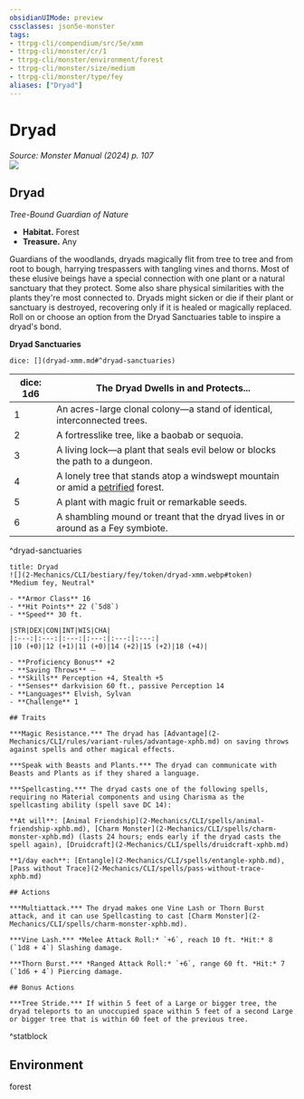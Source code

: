```yaml
---
obsidianUIMode: preview
cssclasses: json5e-monster
tags:
- ttrpg-cli/compendium/src/5e/xmm
- ttrpg-cli/monster/cr/1
- ttrpg-cli/monster/environment/forest
- ttrpg-cli/monster/size/medium
- ttrpg-cli/monster/type/fey
aliases: ["Dryad"]
---
```

# Dryad
*Source: Monster Manual (2024) p. 107*  
![](2-Mechanics/CLI/bestiary/fey/img/dryad.webp#right)

## Dryad

*Tree-Bound Guardian of Nature*

- **Habitat.** Forest  
- **Treasure.** Any  

Guardians of the woodlands, dryads magically flit from tree to tree and from root to bough, harrying trespassers with tangling vines and thorns. Most of these elusive beings have a special connection with one plant or a natural sanctuary that they protect. Some also share physical similarities with the plants they're most connected to. Dryads might sicken or die if their plant or sanctuary is destroyed, recovering only if it is healed or magically replaced. Roll on or choose an option from the Dryad Sanctuaries table to inspire a dryad's bond.

**Dryad Sanctuaries**

`dice: [](dryad-xmm.md#^dryad-sanctuaries)`

| dice: 1d6 | The Dryad Dwells in and Protects... |
|-----------|-------------------------------------|
| 1 | An acres-large clonal colony—a stand of identical, interconnected trees. |
| 2 | A fortresslike tree, like a baobab or sequoia. |
| 3 | A living lock—a plant that seals evil below or blocks the path to a dungeon. |
| 4 | A lonely tree that stands atop a windswept mountain or amid a [petrified](2-Mechanics/CLI/rules/conditions.md#Petrified) forest. |
| 5 | A plant with magic fruit or remarkable seeds. |
| 6 | A shambling mound or treant that the dryad lives in or around as a Fey symbiote. |
^dryad-sanctuaries

```ad-statblock
title: Dryad
![](2-Mechanics/CLI/bestiary/fey/token/dryad-xmm.webp#token)
*Medium fey, Neutral*

- **Armor Class** 16 
- **Hit Points** 22 (`5d8`) 
- **Speed** 30 ft.

|STR|DEX|CON|INT|WIS|CHA|
|:---:|:---:|:---:|:---:|:---:|:---:|
|10 (+0)|12 (+1)|11 (+0)|14 (+2)|15 (+2)|18 (+4)|

- **Proficiency Bonus** +2
- **Saving Throws** ⏤
- **Skills** Perception +4, Stealth +5
- **Senses** darkvision 60 ft., passive Perception 14
- **Languages** Elvish, Sylvan
- **Challenge** 1

## Traits

***Magic Resistance.*** The dryad has [Advantage](2-Mechanics/CLI/rules/variant-rules/advantage-xphb.md) on saving throws against spells and other magical effects.

***Speak with Beasts and Plants.*** The dryad can communicate with Beasts and Plants as if they shared a language.

***Spellcasting.*** The dryad casts one of the following spells, requiring no Material components and using Charisma as the spellcasting ability (spell save DC 14):

**At will**: [Animal Friendship](2-Mechanics/CLI/spells/animal-friendship-xphb.md), [Charm Monster](2-Mechanics/CLI/spells/charm-monster-xphb.md) (lasts 24 hours; ends early if the dryad casts the spell again), [Druidcraft](2-Mechanics/CLI/spells/druidcraft-xphb.md)

**1/day each**: [Entangle](2-Mechanics/CLI/spells/entangle-xphb.md), [Pass without Trace](2-Mechanics/CLI/spells/pass-without-trace-xphb.md)

## Actions

***Multiattack.*** The dryad makes one Vine Lash or Thorn Burst attack, and it can use Spellcasting to cast [Charm Monster](2-Mechanics/CLI/spells/charm-monster-xphb.md).

***Vine Lash.*** *Melee Attack Roll:* `+6`, reach 10 ft. *Hit:* 8 (`1d8 + 4`) Slashing damage.

***Thorn Burst.*** *Ranged Attack Roll:* `+6`, range 60 ft. *Hit:* 7 (`1d6 + 4`) Piercing damage.

## Bonus Actions

***Tree Stride.*** If within 5 feet of a Large or bigger tree, the dryad teleports to an unoccupied space within 5 feet of a second Large or bigger tree that is within 60 feet of the previous tree.
```
^statblock

## Environment

forest